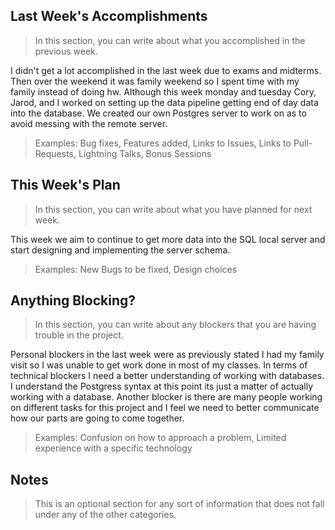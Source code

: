 ## Last Week's Accomplishments

> In this section, you can write about what you accomplished in the previous week.

I didn't get a lot accomplished in the last week due to exams and midterms. Then over 
the weekend it was family weekend so I spent time with my family instead of doing hw. 
Although this week monday and tuesday Cory, Jarod, and I worked on setting up the data 
pipeline getting end of day data into the database. We created our own Postgres server
to work on as to avoid messing with the remote server.
 

> Examples:
> Bug fixes, Features added, Links to Issues, Links to Pull-Requests, Lightning Talks, Bonus Sessions

## This Week's Plan

> In this section, you can write about what you have planned for next week.

This week we aim to continue to get more data into the SQL local server and start designing and 
implementing the server schema. 

> Examples: New Bugs to be fixed, Design choices

## Anything Blocking?

> In this section, you can write about any blockers that you are having trouble in the project.

Personal blockers in the last week were as previously stated I had my family visit so I was unable 
to get work done in most of my classes. In terms of technical blockers I need a better understanding 
of working with databases. I understand the Postgress syntax at this point its just a matter of 
actually working with a database. Another blocker is there are many people working on different tasks
for this project and I feel we need to better communicate how our parts are going to come together. 

> Examples: Confusion on how to approach a problem, Limited experience with a specific technology

## Notes

> This is an optional section for any sort of information that does not fall under any of the other categories.
